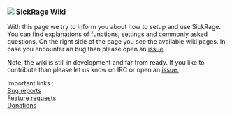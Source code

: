 ### ![](https://avatars2.githubusercontent.com/u/9251163?v=3&s=30) SickRage Wiki


  

With this page we try to inform you about how to setup and use SickRage.
You can find explanations of functions, settings and commonly asked questions.
On the right side of the page you see the available wiki pages.
In case you encounter an bug than please open an [issue](https://github.com/SickRage/sickrage-issues/issues)  

Note, the wiki is still in development and far from ready. If you like to contribute than please let us know on IRC or open an [issue.](https://github.com/SickRage/sickrage-issues/issues)
 
Important links :  
[Bug reports](https://github.com/SickRage/sickrage-issues/issues)  
[Feature requests](http://feathub.com/SickRage/SickRage)  
[Donations](https://github.com/SickRage/SickRage/wiki/Donations)  